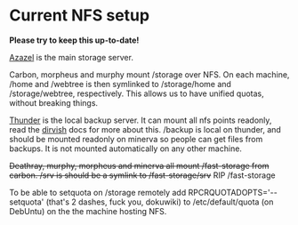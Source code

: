 # Current NFS setup

**Please try to keep this up-to-date!**

[Azazel](azazel) is the main storage server.

Carbon, morpheus and murphy mount /storage over NFS. On each machine, /home and /webtree is then symlinked to /storage/home and /storage/webtree, respectively. This allows us to have unified quotas, without breaking things.

[Thunder](thunder) is the local backup server. It can mount all nfs points readonly, read the [dirvish](dirvish) docs for more about this. /backup is local on thunder, and should be mounted readonly on minerva so people can get files from backups. It is not mounted automatically on any other machine.

<del>Deathray, murphy, morpheus and minerva all mount /fast-storage from carbon. /srv is should be a symlink to /fast-storage/srv</del> RIP /fast-storage

To be able to setquota on /storage remotely add RPCRQUOTADOPTS='--setquota' (that's 2 dashes, fuck you, dokuwiki) to /etc/default/quota (on DebUntu) on the the machine hosting NFS.
